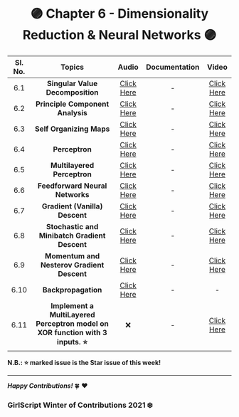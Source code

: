 <div align = 'center'>
  <h1> 🟣 Chapter 6 - Dimensionality Reduction & Neural Networks 🟣 </h1></div>

| Sl. No. | Topics | Audio | Documentation |  Video |
| :-: |:-: |:-: |:-: |:-: |
| 6.1 | **Singular Value Decomposition** | [Click Here](https://github.com/girlscript/winter-of-contributing/blob/Machine_Learning/Machine_Learning/Dimensionality_Reduction_%26_Neural_Networks/ML_6_1_Singular_Value_Decomposition_(A).md) | - | [Click Here](https://github.com/girlscript/winter-of-contributing/blob/Machine_Learning/Machine_Learning/Dimensionality_Reduction_%26_Neural_Networks/ML_6_1_Singular_Value_Decomposition_(V).md) |
| 6.2 | **Principle Component Analysis** | [Click Here](https://github.com/girlscript/winter-of-contributing/blob/Machine_Learning/Machine_Learning/Dimensionality_Reduction_%26_Neural_Networks/ML_6_2_Principle_Component_Analysis_(A).md) | - | [Click Here](https://github.com/girlscript/winter-of-contributing/blob/Machine_Learning/Machine_Learning/Dimensionality_Reduction_%26_Neural_Networks/ML_6_2_Principle_Component_Analysis_(V).md) |
| 6.3 | **Self Organizing Maps** | [Click Here](https://github.com/girlscript/winter-of-contributing/blob/Machine_Learning/Machine_Learning/Dimensionality_Reduction_%26_Neural_Networks/ML_6_3_Self_Organizing_Maps_(A).md) | - | [Click Here](https://github.com/girlscript/winter-of-contributing/blob/Machine_Learning/Machine_Learning/Dimensionality_Reduction_%26_Neural_Networks/ML_6_3_Self_Organizing_Maps_(V).md) | 
| 6.4 | **Perceptron** | [Click Here](https://github.com/girlscript/winter-of-contributing/blob/Machine_Learning/Machine_Learning/Dimensionality_Reduction_%26_Neural_Networks/ML_6_4_Perceptron_(A).md) | - | [Click Here](https://github.com/girlscript/winter-of-contributing/blob/Machine_Learning/Machine_Learning/Dimensionality_Reduction_%26_Neural_Networks/ML_6_4_Perceptron_(V).md) | 
| 6.5 | **Multilayered Perceptron** | [Click Here](https://github.com/girlscript/winter-of-contributing/blob/Machine_Learning/Machine_Learning/Dimensionality_Reduction_%26_Neural_Networks/ML_6_5_Multilayered_Perceptron_(A).md) | - | [Click Here](https://github.com/girlscript/winter-of-contributing/blob/Machine_Learning/Machine_Learning/Dimensionality_Reduction_%26_Neural_Networks/ML_6_5_Multilayered_Perceptron_(V).md) | 
| 6.6 | **Feedforward Neural Networks** | [Click Here](https://github.com/girlscript/winter-of-contributing/blob/Machine_Learning/Machine_Learning/Dimensionality_Reduction_%26_Neural_Networks/ML_6_6_Feedforward_Neural_Networks_(A).md) | - | [Click Here](https://github.com/girlscript/winter-of-contributing/blob/Machine_Learning/Machine_Learning/Dimensionality_Reduction_%26_Neural_Networks/ML_6_6_Feedforward_Neural_Networks_(V).md) |
| 6.7 | **Gradient (Vanilla) Descent** | [Click Here](https://github.com/girlscript/winter-of-contributing/blob/Machine_Learning/Machine_Learning/Dimensionality_Reduction_%26_Neural_Networks/ML_6_7_Gradient_(Vanilla)_Descent_(A).md) | - | [Click Here](https://github.com/girlscript/winter-of-contributing/blob/Machine_Learning/Machine_Learning/Dimensionality_Reduction_%26_Neural_Networks/ML_6_7_Gradient_(Vanilla)_Descent_(V).md) | 
| 6.8 | **Stochastic and Minibatch Gradient Descent** | [Click Here](https://github.com/girlscript/winter-of-contributing/blob/Machine_Learning/Machine_Learning/Dimensionality_Reduction_%26_Neural_Networks/ML_6_8_Stochastic_and_Minibatch_Gradient_Descent_(A).md) | - | [Click Here](https://github.com/girlscript/winter-of-contributing/blob/Machine_Learning/Machine_Learning/Dimensionality_Reduction_%26_Neural_Networks/ML_6_8_Stochastic_and_Minibatch_Gradient_Descent_(V).md) |
| 6.9 | **Momentum and Nesterov Gradient Descent** | [Click Here](https://github.com/girlscript/winter-of-contributing/blob/Machine_Learning/Machine_Learning/Dimensionality_Reduction_%26_Neural_Networks/ML_6_9_Momentum_and_Nesterov_Gradient_Descent_(A).md) | - | [Click Here](https://github.com/girlscript/winter-of-contributing/blob/Machine_Learning/Machine_Learning/Dimensionality_Reduction_%26_Neural_Networks/ML_6_9_Momentum_and_Nesterov_Gradient_Descent_(V).md) |
| 6.10 | **Backpropagation** | [Click Here](https://github.com/girlscript/winter-of-contributing/blob/Machine_Learning/Machine_Learning/Dimensionality_Reduction_%26_Neural_Networks/ML_6_10_Back_propagation_(A).md) | - | - |
| 6.11 | **Implement a MultiLayered Perceptron model on XOR function with 3 inputs. ⭐** | ❌ | - | [Click Here](https://github.com/girlscript/winter-of-contributing/blob/Machine_Learning/Machine_Learning/Dimensionality_Reduction_%26_Neural_Networks/ML_6_11_Implement_a_Multi_Layered_Perceptron_model_on_XOR_function_with_3_inputs_(V).md) |


**N.B.: ⭐ marked issue is the Star issue of this week!**
  
*************************************************************************

**_Happy Contributions!_** 🍀 ❤️
### GirlScript Winter of Contributions 2021 ❄️
